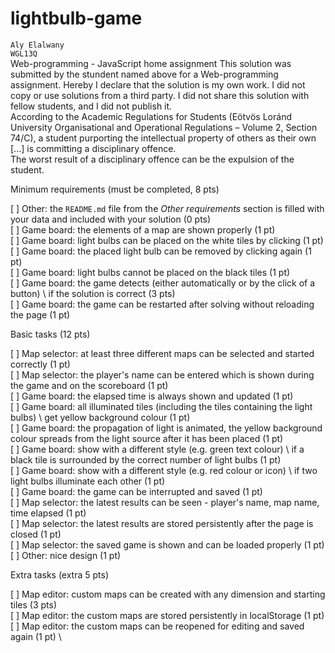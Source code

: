 # lightbulb-game

`Aly Elalwany`\
`WGL13Q`\
Web-programming - JavaScript home assignment
This solution was submitted by the stundent named above for a Web-programming assignment.
Hereby I declare that the solution is my own work. I did not copy or use solutions from a third party. I did not share this solution with fellow students, and I did not publish it. \
According to the Academic Regulations for Students (Eötvös Loránd University Organisational and Operational Regulations – Volume 2, Section 74/C), a student purporting the intellectual property of others as their own [...] is committing a disciplinary offence. \
The worst result of a disciplinary offence can be the expulsion of the student. 

Minimum requirements (must be completed, 8 pts)

[ ] Other: the `README.md` file from the *Other requirements* section is filled with your data and included with your solution (0 pts) \
[ ] Game board: the elements of a map are shown properly (1 pt) \
[ ] Game board: light bulbs can be placed on the white tiles by clicking (1 pt) \
[ ] Game board: the placed light bulb can be removed by clicking again (1 pt) \
[ ] Game board: light bulbs cannot be placed on the black tiles (1 pt) \
[ ] Game board: the game detects (either automatically or by the click of a button) \ if the solution is correct (3 pts) \
[ ] Game board: the game can be restarted after solving without reloading the page (1 pt) 

Basic tasks (12 pts) 

[ ] Map selector: at least three different maps can be selected and started correctly (1 pt) \
[ ] Map selector: the player's name can be entered which is shown during the game and on the scoreboard (1 pt) \
[ ] Game board: the elapsed time is always shown and updated (1 pt) \
[ ] Game board: all illuminated tiles (including the tiles containing the light bulbs) \ get yellow background colour (1 pt) \
[ ] Game board: the propagation of light is animated, the yellow background colour spreads from the light source after it has been placed (1 pt) \
[ ] Game board: show with a different style (e.g. green text colour) \ if a black tile is surrounded by the correct number of light bulbs (1 pt) \
[ ] Game board: show with a different style (e.g. red colour or icon) \ if two light bulbs illuminate each other (1 pt) \
[ ] Game board: the game can be interrupted and saved (1 pt) \
[ ] Map selector: the latest results can be seen - player's name, map name, time elapsed (1 pt) \
[ ] Map selector: the latest results are stored persistently after the page is closed (1 pt) \
[ ] Map selector: the saved game is shown and can be loaded properly (1 pt) \
[ ] Other: nice design (1 pt) 

Extra tasks (extra 5 pts) 

[ ] Map editor: custom maps can be created with any dimension and starting tiles (3 pts) \
[ ] Map editor: the custom maps are stored persistently in localStorage (1 pt) \
[ ] Map editor: the custom maps can be reopened for editing and saved again (1 pt) \